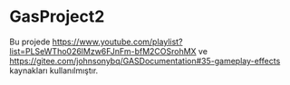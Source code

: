 # GasProject2

Bu projede https://www.youtube.com/playlist?list=PLSeWTho026lMzw6FJnFm-bfM2COSrohMX ve https://gitee.com/johnsonybq/GASDocumentation#35-gameplay-effects kaynakları kullanılmıştır.
